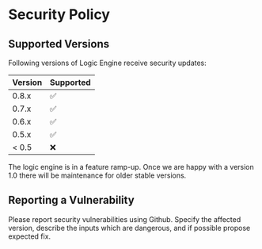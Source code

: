 # Security Policy

## Supported Versions

Following versions of Logic Engine receive security updates:

| Version | Supported          |
| ------- | ------------------ |
| 0.8.x   | :white_check_mark: |
| 0.7.x   | :white_check_mark: |
| 0.6.x   | :white_check_mark: |
| 0.5.x   | :white_check_mark: |
| < 0.5   | :x:                |

The logic engine is in a feature ramp-up. Once we are happy with a version 1.0
there will be maintenance for older stable versions.

## Reporting a Vulnerability

Please report security vulnerabilities using Github. Specify the affected version, describe
the inputs which are dangerous, and if possible propose expected fix.
